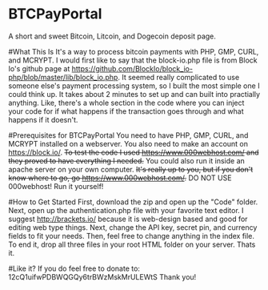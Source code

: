 # BTCPayPortal
A short and sweet Bitcoin, Litcoin, and Dogecoin deposit page.

#What This Is
It's a way to process bitcoin payments with PHP, GMP, CURL, and MCRYPT. I would first like to say that the block-io.php file is from Block Io's github page at https://github.com/BlockIo/block_io-php/blob/master/lib/block_io.php. It seemed really complicated to use someone else's payment processing system, so I built the most simple one I could think up. It takes about 2 minutes to set up and can built into practially anything. Like, there's a whole section in the code where you can inject your code for if what happens if the transaction goes through and what happens if it doesn't.

#Prerequisites for BTCPayPortal
You need to have PHP, GMP, CURL, and MCRYPT installed on a webserver. You also need to make an account on https://block.io/. ~~To test the code I used https://www.000webhost.com/ and they proved to have everything I needed.~~ You could also run it inside an apache server on your own computer. ~~It's really up to you, but if you don't know where to go, go https://www.000webhost.com/.~~ DO NOT USE 000webhost! Run it yourself!

#How to Get Started
First, download the zip and open up the "Code" folder. Next, open up the authentication.php file with your favorite text editor. I suggest http://brackets.io/ because it is web-design based and good for editing web type things. Next, change the API key, secret pin, and currency fields to fit your needs. Then, feel free to change anything in the index file. To end it, drop all three files in your root HTML folder on your server. Thats it.

#Like it?
If you do feel free to donate to: 12cQ1uifwPDBWQGQy6trBWzMskMrULEWtS Thank you!

